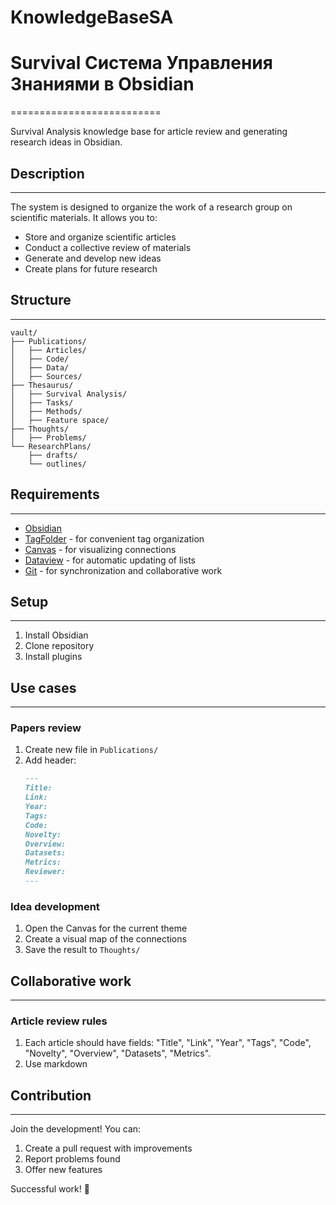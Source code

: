 # KnowledgeBaseSA

# Survival Система Управления Знаниями в Obsidian
==========================

Survival Analysis knowledge base for article review and generating research ideas in Obsidian.

## Description
--------

The system is designed to organize the work of a research group on scientific materials. It allows you to: 
* Store and organize scientific articles 
* Conduct a collective review of materials 
* Generate and develop new ideas 
* Create plans for future research

## Structure
-----------------

```plaintext
vault/
├── Publications/
│   ├── Articles/
│   ├── Code/
│   ├── Data/
│   ├── Sources/
├── Thesaurus/
│   ├── Survival Analysis/
│   ├── Tasks/
│   ├── Methods/
│   ├── Feature space/
├── Thoughts/
│   ├── Problems/
└── ResearchPlans/
    ├── drafts/
    └── outlines/
```

## Requirements
------------

* [Obsidian](https://obsidian.md/)
* [TagFolder](https://github.com/vrtmrz/obsidian-tagfolder) - for convenient tag organization 
* [Canvas](https://github.com/obsidian-canvas/obsidian-canvas) - for visualizing connections 
* [Dataview](https://github.com/blacksmithgu/obsidian-dataview) - for automatic updating of lists
* [Git](https://github.com/Vinzent03/obsidian-git) - for synchronization and collaborative work

## Setup
------------

1. Install Obsidian
2. Clone repository
3. Install plugins

## Use cases
--------------

### Papers review

1. Create new file in `Publications/`
2. Add header:
   ```markdown
   ---
   Title:
   Link:
   Year:
   Tags:
   Code:
   Novelty:
   Overview:
   Datasets:
   Metrics:
   Reviewer:
   ---
   ```

### Idea development

1. Open the Canvas for the current theme
2. Create a visual map of the connections 
3. Save the result to `Thoughts/`

## Collaborative work
------------------

### Article review rules

1. Each article should have fields: "Title", "Link", "Year", "Tags", "Code", "Novelty", "Overview", "Datasets", "Metrics".
2. Use markdown

## Сontribution
----------

Join the development! 
You can: 
1. Create a pull request with improvements 
2. Report problems found 
3. Offer new features 

Successful work! 🚀